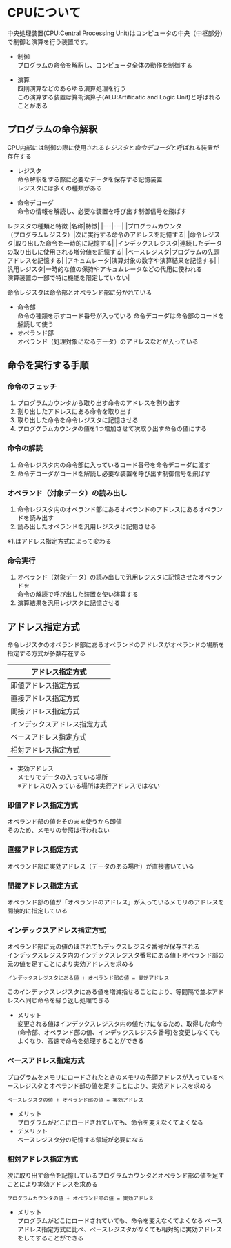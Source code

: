 # CPUについて

中央処理装置(CPU:Central Processing Unit)はコンピュータの中央（中枢部分）で制御と演算を行う装置です。

- 制御  
プログラムの命令を解釈し、コンピュータ全体の動作を制御する

- 演算  
四則演算などのあらゆる演算処理を行う  
この演算する装置は算術演算子(ALU:Artificatic and Logic Unit)と呼ばれることがある

## プログラムの命令解釈

CPU内部には制御の際に使用される*レジスタ*と*命令デコーダ*と呼ばれる装置が存在する

- レジスタ  
命令解釈をする際に必要なデータを保存する記憶装置  
レジスタには多くの種類がある

- 命令デコーダ  
命令の情報を解読し、必要な装置を呼び出す制御信号を飛ばす

レジスタの種類と特徴
|名称|特徴|
|---|---|
|プログラムカウンタ<br>（プログラムレジスタ）|次に実行する命令のアドレスを記憶する|
|命令レジスタ|取り出した命令を一時的に記憶する|
|インデックスレジスタ|連続したデータの取り出しに使用される増分値を記憶する|
|ベースレジスタ|プログラムの先頭アドレスを記憶する|
|アキュムレータ|演算対象の数字や演算結果を記憶する|
|汎用レジスタ|一時的な値の保持やアキュムレータなどの代用に使われる<br>演算装置の一部で特に機能を限定していない|

命令レジスタは命令部とオペランド部に分かれている
- 命令部  
命令の種類を示すコード番号が入っている
命令デコーダは命令部のコードを解読して使う
- オペランド部  
オペランド（処理対象になるデータ）のアドレスなどが入っている

## 命令を実行する手順
### 命令のフェッチ
1. プログラムカウンタから取り出す命令のアドレスを割り出す
2. 割り出したアドレスにある命令を取り出す
3. 取り出した命令を命令レジスタに記憶させる
4. プロググラムカウンタの値を1つ増加させて次取り出す命令の値にする

### 命令の解読

1. 命令レジスタ内の命令部に入っているコード番号を命令デコーダに渡す
2. 命令デコーダがコードを解読し必要な装置を呼び出す制御信号を飛ばす

### オペランド（対象データ）の読み出し

1. 命令レジスタ内のオペランド部にあるオペランドのアドレスにあるオペランドを読み出す
2. 読み出したオペランドを汎用レジスタに記憶させる

※1.はアドレス指定方式によって変わる

### 命令実行

1. オペランド（対象データ）の読み出しで汎用レジスタに記憶させたオペランドを  
命令の解読で呼び出した装置を使い演算する
2. 演算結果を汎用レジスタに記憶させる

## アドレス指定方式
命令レジスタのオペランド部にあるオペランドのアドレスがオペランドの場所を指定する方式が多数存在する

|アドレス指定方式|
|---|
|即値アドレス指定方式|
|直接アドレス指定方式|
|間接アドレス指定方式|
|インデックスアドレス指定方式|
|ベースアドレス指定方式|
|相対アドレス指定方式|

- 実効アドレス  
メモリでデータの入っている場所  
※アドレスの入っている場所は実行アドレスではない

### 即値アドレス指定方式

オペランド部の値をそのまま使うから即値  
そのため、メモリの参照は行われない

### 直接アドレス指定方式

オペランド部に実効アドレス（データのある場所）が直接書いている

### 間接アドレス指定方式

オペランド部の値が「オペランドのアドレス」が入っているメモリのアドレスを間接的に指定している

### インデックスアドレス指定方式

オペランド部に元の値のほされてもデックスレジスタ番号が保存される  
インデックスレジスタ内のインデックスレジスタ番号にある値トオペランド部の元の値を足すことにより実効アドレスを求める

```
インデックスレジスタにある値 + オペランド部の値 = 実効アドレス
```

このインデックスレジスタにある値を増減指せることにより、等間隔で並ぶアドレスへ同じ命令を繰り返し処理できる

- メリット  
変更される値はインデックスレジスタ内の値だけになるため、取得した命令(命令部、オペランド部の値、インデックスレジスタ番号)を変更しなくてもよくなり、高速で命令を処理することができる

### ベースアドレス指定方式

プログラムをメモリにロードされたときのメモリの先頭アドレスが入っているベースレジスタとオペランド部の値を足すことにより、実効アドレスを求める

```
ベースレジスタの値 + オペランド部の値 = 実効アドレス
```
- メリット  
プログラムがどこにロードされていても、命令を変えなくてよくなる
- デメリット  
ベースレジスタ分の記憶する領域が必要になる

### 相対アドレス指定方式

次に取り出す命令を記憶しているプログラムカウンタとオペランド部の値を足すことにより実効アドレスを求める

```
プログラムカウンタの値 + オペランド部の値 = 実効アドレス
```
- メリット  
プログラムがどこにロードされていても、命令を変えなくてよくなる
ベースアドレス指定方式に比べ、ベースレジスタがなくても相対的に実効アドレスをしてすることができる

